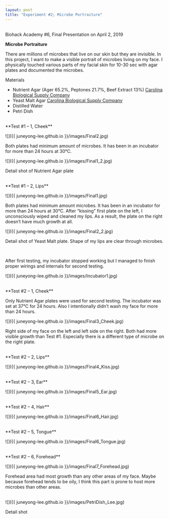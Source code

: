 ```yaml
---
layout: post
title: "Experiment #2; Microbe Portraiture"
---
```


<BR>
Biohack Academy #6, Final Presentation on April 2, 2019

**Microbe Portraiture**

There are millions of microbes that live on our skin but they are invisible. In this project, I want to make a visible portrait of microbes living on my face. I physically touched various parts of my facial skin for 10-30 sec with agar plates and documented the microbes.

Materials
- Nutrient Agar (Ager 65.2%, Peptones 21.7%, Beef Extract 13%) [Carolina Biological Supply Company](https://www.carolina.com/dehydrated-media/nutrient-agar-dehydrated-medium-100-g/785300.pr?question=785300)
- Yeast Malt Agar [Carolina Biological Supply Company](https://www.carolina.com/prepared-biological-media/yeast-malt-agar-prepared-media-bottle-125-ml/777200.pr?question=777200)
- Distilled Water
- Petri Dish

<BR>
**Test #1 – 1, Cheek**

![]({{ juneyong-lee.github.io }}/images/Final2.jpg) <BR> 

Both plates had minimum amount of microbes. It has been in an incubator for more than 24 hours at 30°C.

![]({{ juneyong-lee.github.io }}/images/Final1_2.jpg) <BR> 

Detail shot of Nutrient Agar plate

<BR> 
**Test #1 – 2, Lips**

![]({{ juneyong-lee.github.io }}/images/Final1.jpg) <BR> 

Both plates had minimum amount microbes. It has been in an incubator for more than 24 hours at 30°C. After “kissing” first plate on the left, I unconsciously wiped and cleaned my lips. As a result, the plate on the right doesn’t have much growth at all.

![]({{ juneyong-lee.github.io }}/images/Final2_2.jpg) <BR> 

Detail shot of Yeast Malt plate. Shape of my lips are clear through microbes.

<BR> 
  
After first testing, my incubator stopped working but I managed to finish proper wirings and internals for second testing.

![]({{ juneyong-lee.github.io }}/images/Incubator1.jpg) <BR> 

<BR> 
**Test #2 – 1, Cheek**

Only Nutrient Agar plates were used for second testing. The incubator was set at 37°C for 24 hours. Also I intentionally didn’t wash my face for more than 24 hours.

![]({{ juneyong-lee.github.io }}/images/Final3_Cheek.jpg) <BR> 

Right side of my face on the left and left side on the right. Both had more visible growth than Test #1. Especially there is a different type of microbe on the right plate.

<BR> 
**Test #2 – 2, Lips**

![]({{ juneyong-lee.github.io }}/images/Final4_Kiss.jpg) <BR> 

<BR> 
**Test #2 – 3, Ear**

![]({{ juneyong-lee.github.io }}/images/Final5_Ear.jpg) <BR> 

<BR> 
**Test #2 – 4, Hair**

![]({{ juneyong-lee.github.io }}/images/Final6_Hair.jpg) <BR> 

<BR> 
**Test #2 – 5, Tongue**

![]({{ juneyong-lee.github.io }}/images/Final6_Tongue.jpg) <BR> 

<BR> 
**Test #2 – 6, Forehead**

![]({{ juneyong-lee.github.io }}/images/Final7_Forehead.jpg) <BR> 

Forehead area had most growth than any other areas of my face. Maybe because forehead tends to be oily, I think this part is prone to host more microbes than other areas.

<BR> 
![]({{ juneyong-lee.github.io }}/images/PetriDish_Lee.jpg) <BR> 

Detail shot

<BR>
